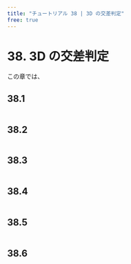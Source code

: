 ```yaml
---
title: "チュートリアル 38 | 3D の交差判定"
free: true
---
```


# 38. 3D の交差判定
この章では、

## 38.1 

```cpp

```


## 38.2 

```cpp

```


## 38.3 

```cpp

```


## 38.4 

```cpp

```


## 38.5 

```cpp

```


## 38.6 

```cpp

```